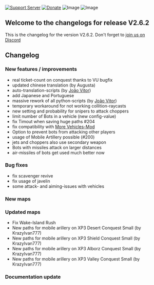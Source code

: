 [![Support Server](https://img.shields.io/discord/862736286774198322.svg?label=Discord&logo=Discord&colorB=7289da&style=for-the-badge)](https://discord.com/invite/FKamccAEqz)
[![Donate](https://img.shields.io/badge/Donate-PayPal-green.svg?style=for-the-badge)](https://www.paypal.me/joe91de)
![Image](https://img.shields.io/github/downloads/Joe91/fun-bots/total?style=for-the-badge)
![Image](https://img.shields.io/github/stars/Joe91/fun-bots?style=for-the-badge)

## Welcome to the changelogs for release **V2.6.2**
This is the changelog for the version V2.6.2. Don't forget to [join us on Discord](https://discord.com/invite/FKamccAEqz)

## Changelog

### New features / improvements
* real ticket-count on conquest thanks to VU bugfix
* updated chinese translation (by Augusta)
* auto-translation-scripts (by [João Vitor](https://battlelog.battlefield.com/bf4/soldier/JOAO_SSOUZA/stats/1448854914/ps3/))
* add Japanese and Portuguese
* massive rework of all python-scripts (by [João Vitor](https://battlelog.battlefield.com/bf4/soldier/JOAO_SSOUZA/stats/1448854914/ps3/))
* temporary workaround for not working collition-raycasts
* new setting and probability for snipers to attack choppers
* limit number of Bots in a vehicle (new config-value)
* fix Timout when saving huge paths #204
* fix compatibility with [More Vehicles-Mod](https://github.com/KrazyIvan777/CQ-MoreVehicles)
* Option to prevent bots from attacking other players
* usage of Mobile Artillery possible (#200)
* jets and choppers also use secondary weapon
* Bots with missiles attack on larger distances
* air-missiles of bots get used much better now

### Bug fixes
* fix scavenger revive
* fix usage of javelin
* some attack- and aiming-issues with vehicles

### New maps

### Updated maps
* Fix Wake-Island Rush
* New paths for mobile arillery on XP3 Desert Conquest Small (by KrazyIvan777)
* New paths for mobile arillery on XP3 Shield Conquest Small (by KrazyIvan777)
* New paths for mobile arillery on XP3 Alborz Conquest Small (by KrazyIvan777)
* New paths for mobile arillery on XP3 Valley Conquest Small (by KrazyIvan777)

### Documentation update

